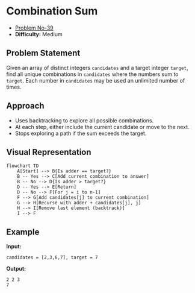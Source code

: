 # Combination Sum


- [Problem No-39](https://leetcode.com/problems/combination-sum/)
- **Difficulty:** Medium

## Problem Statement

Given an array of distinct integers `candidates` and a target integer `target`, find all unique combinations in `candidates` where the numbers sum to `target`. Each number in `candidates` may be used an unlimited number of times.

## Approach

- Uses backtracking to explore all possible combinations.
- At each step, either include the current candidate or move to the next.
- Stops exploring a path if the sum exceeds the target.

## Visual Representation

```mermaid
flowchart TD
    A[Start] --> B{Is adder == target?}
    B -- Yes --> C[Add current combination to answer]
    B -- No --> D{Is adder > target?}
    D -- Yes --> E[Return]
    D -- No --> F[For j = i to n-1]
    F --> G[Add candidates[j] to current combination]
    G --> H[Recurse with adder + candidates[j], j]
    H --> I[Remove last element (backtrack)]
    I --> F
```


## Example

**Input:**
```
candidates = [2,3,6,7], target = 7
```

**Output:**
```
2 2 3 
7 
```
